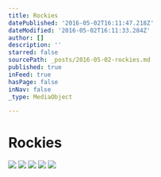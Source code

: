 ```yaml
---
title: Rockies
datePublished: '2016-05-02T16:11:47.218Z'
dateModified: '2016-05-02T16:11:33.284Z'
author: []
description: ''
starred: false
sourcePath: _posts/2016-05-02-rockies.md
published: true
inFeed: true
hasPage: false
inNav: false
_type: MediaObject

---
```

# Rockies
![](https://the-grid-user-content.s3-us-west-2.amazonaws.com/df85e863-7866-4794-b4af-8fc4d55fb92d.jpg)
![](https://the-grid-user-content.s3-us-west-2.amazonaws.com/88919a5d-7674-4dde-86d2-36040ae28c4e.jpg)
![](https://the-grid-user-content.s3-us-west-2.amazonaws.com/e4bdff81-1c18-4011-95ef-4807bba6e6a5.jpg)
![](https://the-grid-user-content.s3-us-west-2.amazonaws.com/e5f3ad67-481f-46c2-a16b-ed8865dfc984.jpg)
![](https://the-grid-user-content.s3-us-west-2.amazonaws.com/1475e628-147b-4bfb-926f-ba67804f4e08.jpg)